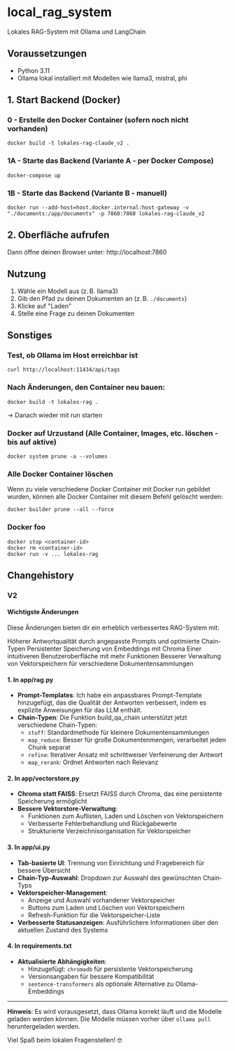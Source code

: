 # local_rag_system
Lokales RAG-System mit Ollama und LangChain

## Voraussetzungen
- Python 3.11
- Ollama lokal installiert mit Modellen wie llama3, mistral, phi


## 1. Start Backend (Docker)

### 0 - Erstelle den Docker Container (sofern noch nicht vorhanden)
```
docker build -t lokales-rag-claude_v2 .
```

### 1A - Starte das Backend (Variante A - per Docker Compose)
```
docker-compose up
```

### 1B - Starte das Backend (Variante B - manuell)
```
docker run --add-host=host.docker.internal:host-gateway -v "./documents:/app/documents" -p 7860:7860 lokales-rag-claude_v2
```

## 2. Oberfläche aufrufen
Dann öffne deinen Browser unter: http://localhost:7860

## Nutzung
1. Wähle ein Modell aus (z. B. llama3)
2. Gib den Pfad zu deinen Dokumenten an (z. B. `./documents`)
3. Klicke auf "Laden"
4. Stelle eine Frage zu deinen Dokumenten

## Sonstiges


### Test, ob Ollama im Host erreichbar ist
```
curl http://localhost:11434/api/tags
```

### Nach Änderungen, den Container neu bauen:
```
docker build -t lokales-rag .
```
-> Danach wieder mit run starten


### Docker auf Urzustand (Alle Container, Images, etc. löschen - bis auf aktive)
```
docker system prune -a --volumes
```

### Alle Docker Container löschen
Wenn zu viele verschiedene Docker Container mit Docker run gebildet wurden, können alle Docker Container mit diesem Befehl gelöscht werden:
```
docker builder prune --all --force
```

### Docker foo

```
docker stop <container-id>
docker rm <container-id>
docker run -v ... lokales-rag
```

## Changehistory

### V2

#### Wichtigste Änderungen

Diese Änderungen bieten dir ein erheblich verbessertes RAG-System mit:

Höherer Antwortqualität durch angepasste Prompts und optimierte Chain-Typen
Persistenter Speicherung von Embeddings mit Chroma
Einer intuitiveren Benutzeroberfläche mit mehr Funktionen
Besserer Verwaltung von Vektorspeichern für verschiedene Dokumentensammlungen

#### 1. In app/rag.py

- **Prompt-Templates**: Ich habe ein anpassbares Prompt-Template hinzugefügt, das die Qualität der Antworten verbessert, indem es explizite Anweisungen für das LLM enthält.
- **Chain-Typen**: Die Funktion build_qa_chain unterstützt jetzt verschiedene Chain-Typen:
	- `stuff`: Standardmethode für kleinere Dokumentensammlungen
	- `map_reduce`: Besser für große Dokumentenmengen, verarbeitet jeden Chunk separat
	- `refine`: Iterativer Ansatz mit schrittweiser Verfeinerung der Antwort
	- `map_rerank`: Ordnet Antworten nach Relevanz

#### 2. In app/vectorstore.py

- **Chroma statt FAISS**: Ersetzt FAISS durch Chroma, das eine persistente Speicherung ermöglicht
- **Bessere Vektorstore-Verwaltung**:
	- Funktionen zum Auflisten, Laden und Löschen von Vektorspeichern
	- Verbesserte Fehlerbehandlung und Rückgabewerte
	- Strukturierte Verzeichnisorganisation für Vektorspeicher

#### 3. In app/ui.py

- **Tab-basierte UI**: Trennung von Einrichtung und Fragebereich für bessere Übersicht
- **Chain-Typ-Auswahl**: Dropdown zur Auswahl des gewünschten Chain-Typs
- **Vektorspeicher-Management**:
	- Anzeige und Auswahl vorhandener Vektorspeicher
	- Buttons zum Laden und Löschen von Vektorspeichern
	- Refresh-Funktion für die Vektorspeicher-Liste
- **Verbesserte Statusanzeigen**: Ausführlichere Informationen über den aktuellen Zustand des Systems

#### 4. In requirements.txt

- **Aktualisierte Abhängigkeiten**:
	- Hinzugefügt: `chromadb` für persistente Vektorspeicherung
	- Versionsangaben für bessere Kompatibilität
	- `sentence-transformers` als optionale Alternative zu Ollama-Embeddings

---

**Hinweis**: Es wird vorausgesetzt, dass Ollama korrekt läuft und die Modelle geladen werden können. Die Modelle müssen vorher über `ollama pull` heruntergeladen werden.

Viel Spaß beim lokalen Fragenstellen! 🤓